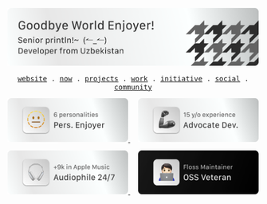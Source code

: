<p>
    <a href="https://orzklv.uz">
      <picture>
        <source media="(prefers-color-scheme: dark)" srcset="./assets-dark/Reworked.webp">
        <img alt="Welcome Image" src="./assets-light/Reworked.webp">
      </picture>
    </a>
</p>

<p align="center">
  <samp>
    <a href="https://orzklv.uz">website</a> .
    <a href="https://github.com/orzklv#js-contribution-activity">now</a> .
    <a href="https://github.com/search?q=orzklv&type=repositories">projects</a> .
    <a href="https://github.com/uzinfocom-org">work</a> .
    <a href="https://github.com/floss-uz">initiative</a> .
    <a href="https://social.floss.uz/@orzklv">social</a> .
    <a href="https://t.me/flossuzc">community</a>
  </samp>
</p>

<p align="center">
  <a href="https://orzklv.uz">
    <picture>
      <source media="(prefers-color-scheme: dark)" srcset="./assets-dark/Trophy-1.webp">
      <img alt="One who used to be the most impactful developer in Uzbekistan" width=48% src="./assets-light/Trophy-1.webp">
    </picture>
  </a>
  &nbsp;&nbsp;&nbsp;
  <a href="https://gulag.uz/explore">
    <picture>
      <source media="(prefers-color-scheme: dark)" srcset="./assets-dark/Trophy-2.webp">
      <img alt="15 years of experience" width=48%  src="./assets-light/Trophy-2.webp">
    </picture>
  </a>
</p>

<p align="center">
  <a href="https://music.apple.com/profile/orzklv">
    <picture>
      <source media="(prefers-color-scheme: dark)" srcset="./assets-dark/Trophy-3.webp">
      <img alt="Crazy nerd in love with music" width=48%  src="./assets-light/Trophy-3.webp">
    </picture>
  </a>
  &nbsp;&nbsp;&nbsp;
  <a href="https://floss.uz/about#team">
    <picture>
      <source media="(prefers-color-scheme: dark)" srcset="./assets-dark/Trophy-4.webp">
      <img alt="Floss Uzbekistan Maintainer" width=48% src="./assets-light/Trophy-4.webp">
    </picture>
  </a>
</p>

<!--<p align="center">
  <a href="https://hits.sh/github.com/orzklv/">
    <picture>
      <source media="(prefers-color-scheme: dark)" srcset="https://hits.sh/github.com/orzklv.svg?view=today-total&label=Viewers%20(today%20%2F%20total)&color=1A1A1A&labelColor=1A1A1A">
      <img alt="Readme stats for viewers" src="https://hits.sh/github.com/orzklv.svg?view=today-total&label=Viewers%20(today%20%2F%20total)&color=FFFFFF&labelColor=FFFFFF">
    </picture>
  </a>
</p>-->

